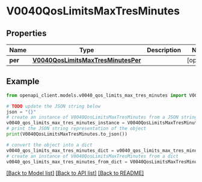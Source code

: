 # V0040QosLimitsMaxTresMinutes


## Properties

Name | Type | Description | Notes
------------ | ------------- | ------------- | -------------
**per** | [**V0040QosLimitsMaxTresMinutesPer**](V0040QosLimitsMaxTresMinutesPer.md) |  | [optional] 

## Example

```python
from openapi_client.models.v0040_qos_limits_max_tres_minutes import V0040QosLimitsMaxTresMinutes

# TODO update the JSON string below
json = "{}"
# create an instance of V0040QosLimitsMaxTresMinutes from a JSON string
v0040_qos_limits_max_tres_minutes_instance = V0040QosLimitsMaxTresMinutes.from_json(json)
# print the JSON string representation of the object
print(V0040QosLimitsMaxTresMinutes.to_json())

# convert the object into a dict
v0040_qos_limits_max_tres_minutes_dict = v0040_qos_limits_max_tres_minutes_instance.to_dict()
# create an instance of V0040QosLimitsMaxTresMinutes from a dict
v0040_qos_limits_max_tres_minutes_from_dict = V0040QosLimitsMaxTresMinutes.from_dict(v0040_qos_limits_max_tres_minutes_dict)
```
[[Back to Model list]](../README.md#documentation-for-models) [[Back to API list]](../README.md#documentation-for-api-endpoints) [[Back to README]](../README.md)


